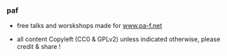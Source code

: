 ### paf

- free talks and worskshops made for www.pa-f.net

- all content Copyleft (CC0 & GPLv2) unless indicated otherwise, please credit & share !
